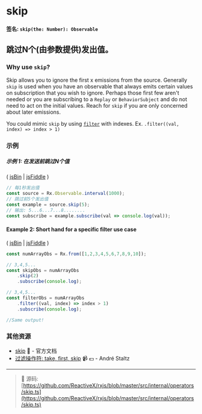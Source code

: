 # skip

#### 签名: `skip(the: Number): Observable`

## 跳过N个(由参数提供)发出值。

### Why use `skip`?
Skip allows you to ignore the first x emissions from the source. Generally `skip` is used when you have an observable that always emits certain values on subscription that you wish to ignore. Perhaps those first few aren't needed or you are subscribing to a `Replay` or `BehaviorSubject` and do not need to act on the initial values. Reach for `skip` if you are only concerned about later emissions.

You could mimic `skip` by using [`filter`](./filter.md) with indexes. Ex. `.filter((val, index) => index > 1)`

### 示例

##### 示例 1: 在发送前跳过N个值

( [jsBin](http://jsbin.com/hacepudabi/1/edit?js,console) |
[jsFiddle](https://jsfiddle.net/btroncone/ar1eqbya/) )

```js
// 每1秒发出值
const source = Rx.Observable.interval(1000);
// 跳过前5个发出值
const example = source.skip(5);
// 输出: 5...6...7...8........
const subscribe = example.subscribe(val => console.log(val));
```

#### Example 2: Short hand for a specific filter use case

( [jsBin](http://jsbin.com/judamurego/edit?js,console) | [jsFiddle](https://jsfiddle.net/ElHuy/4jswLn3z/) )
```js
const numArrayObs = Rx.from([1,2,3,4,5,6,7,8,9,10]);

// 3,4,5...
const skipObs = numArrayObs
    .skip(2)
    .subscribe(console.log);

// 3,4,5...
const filterObs = numArrayObs
    .filter((val, index) => index > 1)
    .subscribe(console.log);

//Same output!
```

### 其他资源

* [skip](http://cn.rx.js.org/class/es6/Observable.js~Observable.html#instance-method-skip) :newspaper: - 官方文档
* [过滤操作符: take, first, skip](https://egghead.io/lessons/rxjs-filtering-operators-take-first-skip?course=rxjs-beyond-the-basics-operators-in-depth) :video_camera: :dollar: - André Staltz

---
> :file_folder: 源码:  [https://github.com/ReactiveX/rxjs/blob/master/src/internal/operators/skip.ts](https://github.com/ReactiveX/rxjs/blob/master/src/internal/operators/skip.ts)
